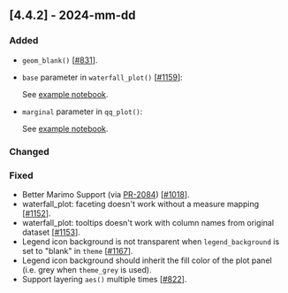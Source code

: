 ## [4.4.2] - 2024-mm-dd

### Added
                 
- `geom_blank()` [[#831](https://github.com/JetBrains/lets-plot/issues/831)].
- `base` parameter in `waterfall_plot()` [[#1159](https://github.com/JetBrains/lets-plot/issues/1159)]:

  See [example notebook](https://nbviewer.org/github/JetBrains/lets-plot/blob/master/docs/f-24g/waterfall_plot_base.ipynb).

- `marginal` parameter in `qq_plot()`:

    See [example notebook](https://nbviewer.org/github/JetBrains/lets-plot/blob/master/docs/f-24g/qq_plot_marginal.ipynb).

### Changed
 
### Fixed
- Better Marimo Support (via [PR-2084](https://github.com/marimo-team/marimo/pull/2084)) [[#1018](https://github.com/JetBrains/lets-plot/issues/1018)].
- waterfall_plot: faceting doesn't work without a measure mapping [[#1152](https://github.com/JetBrains/lets-plot/issues/1152)].
- waterfall_plot: tooltips doesn't work with column names from original dataset [[#1153](https://github.com/JetBrains/lets-plot/issues/1153)].
- Legend icon background is not transparent when `legend_background` is set to "blank" in `theme` [[#1167](https://github.com/JetBrains/lets-plot/issues/1167)].
- Legend icon background should inherit the fill color of the plot panel (i.e. grey when `theme_grey` is used).
- Support layering `aes()` multiple times [[#822](https://github.com/JetBrains/lets-plot/issues/822)].
